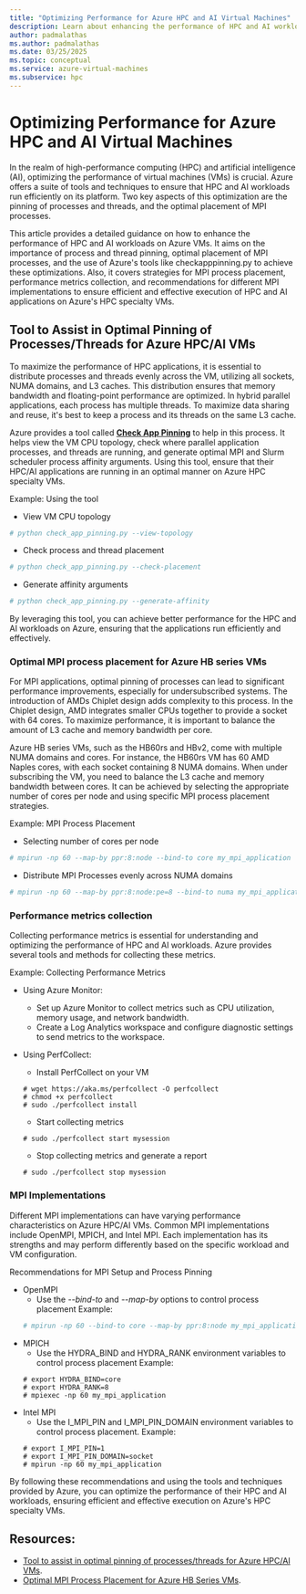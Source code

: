 ```yaml
---
title: "Optimizing Performance for Azure HPC and AI Virtual Machines"
description: Learn about enhancing the performance of HPC and AI workloads on Azure VM using Azure offered suite of tools and techniques.
author: padmalathas
ms.author: padmalathas
ms.date: 03/25/2025
ms.topic: conceptual
ms.service: azure-virtual-machines
ms.subservice: hpc
---
```


# Optimizing Performance for Azure HPC and AI Virtual Machines

In the realm of high-performance computing (HPC) and artificial intelligence (AI), optimizing the performance of virtual machines (VMs) is crucial. Azure offers a suite of tools and techniques to ensure that HPC and AI workloads run efficiently on its platform. Two key aspects of this optimization are the pinning of processes and threads, and the optimal placement of MPI processes. 

This article provides a detailed guidance on how to enhance the performance of HPC and AI workloads on Azure VMs. It aims on the importance of process and thread pinning, optimal placement of MPI processes, and the use of Azure's tools like checkapppinning.py to achieve these optimizations. Also, it covers strategies for MPI process placement, performance metrics collection, and recommendations for different MPI implementations to ensure efficient and effective execution of HPC and AI applications on Azure's HPC specialty VMs. 

## Tool to Assist in Optimal Pinning of Processes/Threads for Azure HPC/AI VMs

To maximize the performance of HPC applications, it is essential to distribute processes and threads evenly across the VM, utilizing all sockets, NUMA domains, and L3 caches. This distribution ensures that memory bandwidth and floating-point performance are optimized. In hybrid parallel applications, each process has multiple threads. To maximize data sharing and reuse, it's best to keep a process and its threads on the same L3 cache.

Azure provides a tool called [**Check App Pinning**](https://github.com/Azure/azurehpc/tree/master/experimental/check_app_pinning_tool)  to help in this process. It helps view the VM CPU topology, check where parallel application processes, and threads are running, and generate optimal MPI and Slurm scheduler process affinity arguments. Using this tool, ensure that their HPC/AI applications are running in an optimal manner on Azure HPC specialty VMs.

Example: Using the tool
- View VM CPU topology
```python
# python check_app_pinning.py --view-topology
```
- Check process and thread placement
```python
# python check_app_pinning.py --check-placement
```
- Generate affinity arguments
```python
# python check_app_pinning.py --generate-affinity
```
By leveraging this tool, you can achieve better performance for the HPC and AI workloads on Azure, ensuring that the applications run efficiently and effectively.

### Optimal MPI process placement for Azure HB series VMs

For MPI applications, optimal pinning of processes can lead to significant performance improvements, especially for undersubscribed systems. The introduction of AMDs Chiplet design adds complexity to this process. In the Chiplet design, AMD integrates smaller CPUs together to provide a socket with 64 cores. To maximize performance, it is important to balance the amount of L3 cache and memory bandwidth per core.

Azure HB series VMs, such as the HB60rs and HBv2, come with multiple NUMA domains and cores. For instance, the HB60rs VM has 60 AMD Naples cores, with each socket containing 8 NUMA domains. When under subscribing the VM, you need to balance the L3 cache and memory bandwidth between cores. It can be achieved by selecting the appropriate number of cores per node and using specific MPI process placement strategies.

Example: MPI Process Placement
- Selecting number of cores per node
```bash
# mpirun -np 60 --map-by ppr:8:node --bind-to core my_mpi_application
```
- Distribute MPI Processes evenly across NUMA domains
```bash
# mpirun -np 60 --map-by ppr:8:node:pe=8 --bind-to numa my_mpi_application
```

### Performance metrics collection

Collecting performance metrics is essential for understanding and optimizing the performance of HPC and AI workloads. Azure provides several tools and methods for collecting these metrics.

Example: Collecting Performance Metrics
- Using Azure Monitor:
  * Set up Azure Monitor to collect metrics such as CPU utilization, memory usage, and network bandwidth.
  * Create a Log Analytics workspace and configure diagnostic settings to send metrics to the workspace.

- Using PerfCollect:
  * Install PerfCollect on your VM
  ```shell script
  # wget https://aka.ms/perfcollect -O perfcollect
  # chmod +x perfcollect
  # sudo ./perfcollect install
  ```
  * Start collecting metrics
  ```shell script
  # sudo ./perfcollect start mysession
  ```
  * Stop collecting metrics and generate a report
  ```shell script
  # sudo ./perfcollect stop mysession
  ```
### MPI Implementations

Different MPI implementations can have varying performance characteristics on Azure HPC/AI VMs. Common MPI implementations include OpenMPI, MPICH, and Intel MPI. Each implementation has its strengths and may perform differently based on the specific workload and VM configuration.

Recommendations for MPI Setup and Process Pinning
- OpenMPI 
  * Use the *--bind-to* and *--map-by* options to control process placement
    Example:
  ```bash
  # mpirun -np 60 --bind-to core --map-by ppr:8:node my_mpi_application
  ```
- MPICH
  * Use the HYDRA_BIND and HYDRA_RANK environment variables to control process placement
    Example:
  ```shell script
  # export HYDRA_BIND=core
  # export HYDRA_RANK=8
  # mpiexec -np 60 my_mpi_application
  ```
- Intel MPI
  * Use the I_MPI_PIN and I_MPI_PIN_DOMAIN environment variables to control process placement.
    Example:
  ```shell script
  # export I_MPI_PIN=1
  # export I_MPI_PIN_DOMAIN=socket
  # mpirun -np 60 my_mpi_application
  ```
  
By following these recommendations and using the tools and techniques provided by Azure, you can optimize the performance of their HPC and AI workloads, ensuring efficient and effective execution on Azure's HPC specialty VMs. 

## Resources:

- [Tool to assist in optimal pinning of processes/threads for Azure HPC/AI VMs](https://techcommunity.microsoft.com/blog/azurehighperformancecomputingblog/tool-to-assist-in-optimal-pinning-of-processesthreads-for-azure-hpcai-vm%e2%80%99s/2672201).
- [Optimal MPI Process Placement for Azure HB Series VMs](https://techcommunity.microsoft.com/blog/azurehighperformancecomputingblog/optimal-mpi-process-placement-for-azure-hb-series-vms/2450663).

